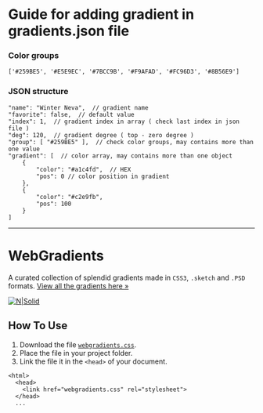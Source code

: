 # Guide for adding gradient in gradients.json file

### Color groups

```
['#259BE5', '#E5E9EC', '#7BCC9B', '#F9AFAD', '#FC96D3', '#8B56E9']
```
### JSON structure
```
"name": "Winter Neva",  // gradient name
"favorite": false,  // default value
"index": 1,  // gradient index in array ( check last index in json file )
"deg": 120,  // gradient degree ( top - zero degree )
"group": [ "#259BE5" ],  // check color groups, may contains more than one value
"gradient": [  // color array, may contains more than one object
    {
        "color": "#a1c4fd",  // HEX
        "pos": 0 // color position in gradient
    },
    {
        "color": "#c2e9fb",
        "pos": 100
    }
]
```
-----
# WebGradients
A curated collection of splendid gradients made in `CSS3`, `.sketch` and `.PSD` formats. 
[View all the gradients here »](https://webgradients.com)

[![N|Solid](https://beta.airtap.co/img/components/footer/logo-itmeo.svg)](https://itmeo.com)



## How To Use
1. Download the file [`webgradients.css`](https://github.com/itmeo/webgradients/blob/master/webgradients.css).
2. Place the file in your project folder.
3. Link the file it in the `<head>` of your document.

```
<html>
  <head>
    <link href="webgradients.css" rel="stylesheet">
  </head>
  ...
```

